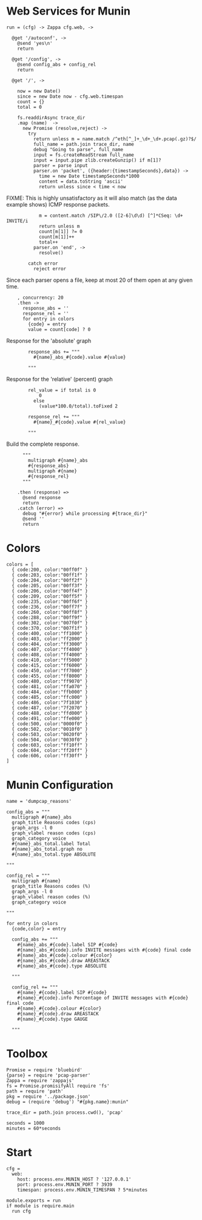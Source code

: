 Web Services for Munin
======================

    run = (cfg) -> Zappa cfg.web, ->

      @get '/autoconf', ->
        @send 'yes\n'
        return

      @get '/config', ->
        @send config_abs + config_rel
        return

      @get '/', ->

        now = new Date()
        since = new Date now - cfg.web.timespan
        count = {}
        total = 0

        fs.readdirAsync trace_dir
        .map (name)  ->
          new Promise (resolve,reject) ->
            try
              return unless m = name.match /^eth[^_]+_\d+_\d+.pcap(.gz)?$/
              full_name = path.join trace_dir, name
              debug "Going to parse", full_name
              input = fs.createReadStream full_name
              input = input.pipe zlib.createGunzip() if m[1]?
              parser = parse input
              parser.on 'packet', ({header:{timestampSeconds},data}) ->
                time = new Date timestampSeconds*1000
                content = data.toString 'ascii'
                return unless since < time < now

FIXME: This is highly unsatisfactory as it will also match (as the data example shows) ICMP response packets.

                m = content.match /SIP\/2.0 ([2-6]\d\d) [^]*CSeq: \d+ INVITE/i
                return unless m
                count[m[1]] ?= 0
                count[m[1]]++
                total++
              parser.on 'end', ->
                resolve()

            catch error
              reject error

Since each parser opens a file, keep at most 20 of them open at any given time.

        , concurrency: 20
        .then ->
          response_abs = ''
          response_rel = ''
          for entry in colors
            {code} = entry
            value = count[code] ? 0

Response for the 'absolute' graph

            response_abs += """
              #{name}_abs_#{code}.value #{value}

            """

Response for the 'relative' (percent) graph

            rel_value = if total is 0
                0
              else
                (value*100.0/total).toFixed 2

            response_rel += """
              #{name}_#{code}.value #{rel_value}

            """

Build the complete response.

          """
            multigraph #{name}_abs
            #{response_abs}
            multigraph #{name}
            #{response_rel}
          """

        .then (response) =>
          @send response
          return
        .catch (error) =>
          debug "#{error} while processing #{trace_dir}"
          @send ''
          return

Colors
======

    colors = [
      { code:200, color:"00ff0f" }
      { code:203, color:"00ff1f" }
      { code:204, color:"00ff2f" }
      { code:205, color:"00ff3f" }
      { code:206, color:"00ff4f" }
      { code:209, color:"00ff5f" }
      { code:235, color:"00ff6f" }
      { code:236, color:"00ff7f" }
      { code:260, color:"00ff8f" }
      { code:288, color:"00ff9f" }
      { code:302, color:"007f0f" }
      { code:370, color:"007f1f" }
      { code:400, color:"ff1000" }
      { code:403, color:"ff2000" }
      { code:404, color:"ff3000" }
      { code:407, color:"ff4000" }
      { code:408, color:"ff4000" }
      { code:410, color:"ff5000" }
      { code:415, color:"ff6000" }
      { code:450, color:"ff7000" }
      { code:455, color:"ff8000" }
      { code:480, color:"ff9070" }
      { code:481, color:"ffa070" }
      { code:484, color:"ffb000" }
      { code:485, color:"ffc000" }
      { code:486, color:"7f1030" }
      { code:487, color:"7f2070" }
      { code:488, color:"ffd000" }
      { code:491, color:"ffe000" }
      { code:500, color:"0000f0" }
      { code:502, color:"0010f0" }
      { code:503, color:"0020f0" }
      { code:504, color:"0030f0" }
      { code:603, color:"ff10ff" }
      { code:604, color:"ff20ff" }
      { code:606, color:"ff30ff" }
    ]

Munin Configuration
===================

    name = 'dumpcap_reasons'

    config_abs = """
      multigraph #{name}_abs
      graph_title Reasons codes (cps)
      graph_args -l 0
      graph_vlabel reason codes (cps)
      graph_category voice
      #{name}_abs_total.label Total
      #{name}_abs_total.graph no
      #{name}_abs_total.type ABSOLUTE

    """

    config_rel = """
      multigraph #{name}
      graph_title Reasons codes (%)
      graph_args -l 0
      graph_vlabel reason codes (%)
      graph_category voice

    """

    for entry in colors
      {code,color} = entry

      config_abs += """
        #{name}_abs_#{code}.label SIP #{code}
        #{name}_abs_#{code}.info INVITE messages with #{code} final code
        #{name}_abs_#{code}.colour #{color}
        #{name}_abs_#{code}.draw AREASTACK
        #{name}_abs_#{code}.type ABSOLUTE

      """

      config_rel += """
        #{name}_#{code}.label SIP #{code}
        #{name}_#{code}.info Percentage of INVITE messages with #{code} final code
        #{name}_#{code}.colour #{color}
        #{name}_#{code}.draw AREASTACK
        #{name}_#{code}.type GAUGE

      """

Toolbox
=======

    Promise = require 'bluebird'
    {parse} = require 'pcap-parser'
    Zappa = require 'zappajs'
    fs = Promise.promisifyAll require 'fs'
    path = require 'path'
    pkg = require '../package.json'
    debug = (require 'debug') "#{pkg.name}:munin"

    trace_dir = path.join process.cwd(), 'pcap'

    seconds = 1000
    minutes = 60*seconds

Start
=====

    cfg =
      web:
        host: process.env.MUNIN_HOST ? '127.0.0.1'
        port: process.env.MUNIN_PORT ? 3939
        timespan: process.env.MUNIN_TIMESPAN ? 5*minutes

    module.exports = run
    if module is require.main
      run cfg
